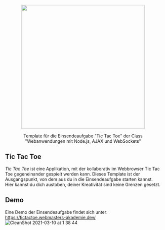 <p align="center"><a href="https://www.webmasters-fernakademie.de"><img src="https://www.webmasters-fernakademie.de/images/wfa_img/logo-wfa.png?1571290125" width="400"></a></p>
<p align="center">
Template für die Einsendeaufgabe "Tic Tac Toe" der Class "Webanwendungen mit Node.js, AJAX und WebSockets"
</p>

## Tic Tac Toe
*Tic Tac Toe* ist eine Applikation, mit der kollaborativ im Webbrowser Tic Tac Toe gegeneinander gespielt werden kann. Dieses Template ist der Ausgangspunkt, von dem aus du in die Einsendeaufgabe starten kannst. Hier kannst du dich austoben, deiner Kreativität sind keine Grenzen gesetzt.

## Demo

Eine Demo der Einsendeaufgabe findet sich unter: <a href="https://tictactoe.webmasters-akademie.dev/">https://tictactoe.webmasters-akademie.dev/</a>
![CleanShot 2021-03-10 at 1 38 44](https://user-images.githubusercontent.com/42392570/110631783-31cd6d00-81a7-11eb-9747-0039fdc106a4.gif)

